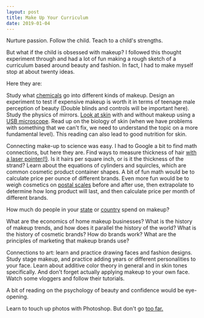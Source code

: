 ```yaml
---
layout: post
title: Make Up Your Curriculum
date: 2019-01-04
---
```


Nurture passion. Follow the child. Teach to a child's strengths.

But what if the child is obsessed with makeup?  I followed this thought experiment through and had a lot of fun making a rough sketch of a curriculum based around beauty and fashion.  In fact, I had to make myself stop at about twenty ideas.

Here they are:

Study what [chemicals](https://en.wikipedia.org/wiki/Category:Cosmetics_chemicals?ved=0ahUKEwj60b2FztXfAhXsUt8KHdu6BHoQypMCCCgwEg) go into different kinds of makeup. Design an experiment to test if expensive makeup is worth it in terms of teenage male perception of beauty (Double blinds and controls will be important here).  Study the physics of mirrors.  [Look at skin](https://www.youtube.com/watch?v=UXNnAB3ugPU) with and without makeup using a [USB microscope](https://www.amazon.com/gp/product/B07DW86YSN/ref=as_li_qf_asin_il_tl?ie=UTF8&tag=tinayong-20&creative=9325&linkCode=as2&creativeASIN=B07DW86YSN&linkId=983e734c3b76b90bac8cda54dbe0f871). Read up on the biology of skin (when we have problems with something that we can't fix, we need to understand the topic on a more fundamental level).  This reading can also lead to good nutrition for skin.

Connecting make-up to science was easy. I had to Google a bit to find math connections, but here they are. Find ways to measure thickness of hair [with a laser pointer(!)](https://www.sciencenewsforstudents.org/blog/eureka-lab/measure-width-your-hair-laser-pointer).  Is it hairs per square inch, or is it the thickness of the strand? Learn about the equations of cylinders and squircles, which are common cosmetic product container shapes. A bit of fun math would be to calculate price per ounce of different brands. Even more fun would be to weigh cosmetics on [postal scales](https://www.amazon.com/Accuracy-Electronic-Calibration-Weighing-Portable/dp/B0736QWVT2?ref_=Oct_TopRatedC_1068986_2&pf_rd_p=d9be3cd8-d800-53c4-8f15-faba1e1ddf30&pf_rd_s=merchandised-search-6&pf_rd_t=101&pf_rd_i=1068986&pf_rd_m=ATVPDKIKX0DER&pf_rd_r=52406QC08ZN6P2BCXSP9&pf_rd_r=52406QC08ZN6P2BCXSP9&pf_rd_p=d9be3cd8-d800-53c4-8f15-faba1e1ddf30) before and after use, then extrapolate to determine how long product will last, and then calculate price per month of different brands.

How much do people in your [state](https://www.instyle.com/beauty/skin/skincare-statistics-these-are-top-five-skin-concerns-us) or [country](https://en.wikipedia.org/wiki/Cosmetic_industry) spend on makeup?

What are the economics of home makeup businesses? What is the history of makeup trends, and how does it parallel the history of the world? What is the history of cosmetic brands? How do brands work? What are the principles of marketing that makeup brands use?

Connections to art: learn and practice drawing faces and fashion designs. Study stage makeup, and practice adding years or different personalities to your face. Learn about additive color theory in general and in skin tones specifically.  And don't forget actually applying makeup to your own face. Watch some vloggers and follow their tutorials.

A bit of reading on the psychology of beauty and confidence would be eye-opening.  

Learn to touch up photos with Photoshop. But don't go [too far.](https://www.youtube.com/watch?v=Hnvoz91k8hc)
